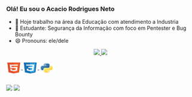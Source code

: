 ### Olá! Eu sou o Acacio Rodrigues Neto
- 🔭 Hoje trabalho na área da Educação com atendimento a Industria
- 🌱 Estudante: Segurança da Informação com foco em Pentester e Bug Bounty
- 😄 Pronouns: ele/dele
<div align="center">
  <a href="https://github.com/Acacio-Rdrigues-Neto">
  <img height="150em" src="https://github-readme-stats.vercel.app/api?username=Acacio-Rodrigues-Neto&show_icons=true&theme=dark&include_all_commits=true&count_private=true"/>
  <img height="150em" src="https://github-readme-stats.vercel.app/api/top-langs/?username=Acacio-Rodrigues-Neto&layout=compact&langs_count=7&theme=dark"/>
</div>
<div style="display: inline_block"><br>
  <img align="center" alt="Cassio-HTML" height="30" width="40" src="https://raw.githubusercontent.com/devicons/devicon/master/icons/html5/html5-original.svg">
  <img align="center" alt="Cassio-CSS" height="30" width="40" src="https://raw.githubusercontent.com/devicons/devicon/master/icons/css3/css3-original.svg">
  <img align="center" alt="Cassio-Python" height="30" width="40" src="https://raw.githubusercontent.com/devicons/devicon/master/icons/python/python-original.svg">
</div>
  
  ##
  
  <div> 

  <a href="https://www.instagram.com/cassio_rodrigues_neto" target="_blank"><img src="https://img.shields.io/badge/-Instagram-%23E4405F?style=for-the-badge&logo=instagram&logoColor=white" target="_blank"></a>
  <a href="https://www.linkedin.com/in/acacio-rodrigues-neto-4550b7100" target="_blank"><img src="https://img.shields.io/badge/-LinkedIn-%230077B5?style=for-the-badge&logo=linkedin&logoColor=white" target="_blank"></a> 
</div>
